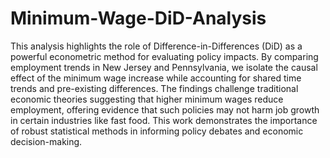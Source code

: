 # Minimum-Wage-DiD-Analysis

This analysis highlights the role of Difference-in-Differences (DiD) as a powerful econometric method for evaluating policy impacts. By comparing employment trends in New Jersey and Pennsylvania, we isolate the causal effect of the minimum wage increase while accounting for shared time trends and pre-existing differences. The findings challenge traditional economic theories suggesting that higher minimum wages reduce employment, offering evidence that such policies may not harm job growth in certain industries like fast food. This work demonstrates the importance of robust statistical methods in informing policy debates and economic decision-making.
